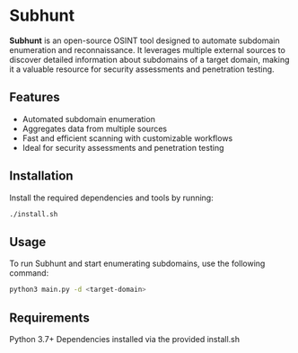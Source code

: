 # Subhunt

**Subhunt** is an open-source OSINT tool designed to automate subdomain enumeration and reconnaissance. It leverages multiple external sources to discover detailed information about subdomains of a target domain, making it a valuable resource for security assessments and penetration testing.

## Features
- Automated subdomain enumeration
- Aggregates data from multiple sources
- Fast and efficient scanning with customizable workflows
- Ideal for security assessments and penetration testing

## Installation

Install the required dependencies and tools by running:
```bash
./install.sh
```

## Usage
To run Subhunt and start enumerating subdomains, use the following command:
```bash
python3 main.py -d <target-domain>
```

## Requirements
Python 3.7+
Dependencies installed via the provided install.sh
